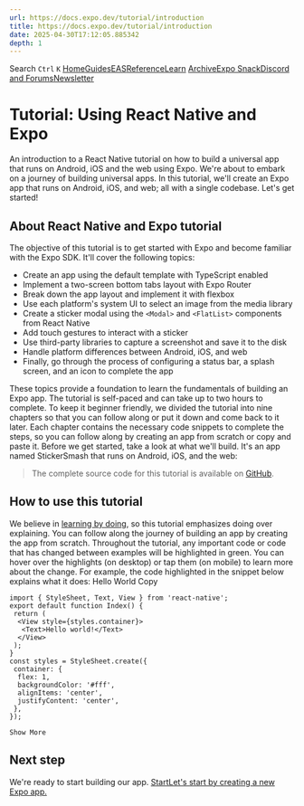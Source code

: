 ```yaml
---
url: https://docs.expo.dev/tutorial/introduction
title: https://docs.expo.dev/tutorial/introduction
date: 2025-04-30T17:12:05.885342
depth: 1
---
```


Search
`Ctrl` `K`
[Home](https://docs.expo.dev/)[Guides](https://docs.expo.dev/guides/overview)[EAS](https://docs.expo.dev/eas)[Reference](https://docs.expo.dev/versions/latest)[Learn](https://docs.expo.dev/tutorial/overview)
[Archive](https://docs.expo.dev/archive)[Expo Snack](https://snack.expo.dev)[Discord and Forums](https://chat.expo.dev)[Newsletter](https://expo.dev/mailing-list/signup)
# Tutorial: Using React Native and Expo
An introduction to a React Native tutorial on how to build a universal app that runs on Android, iOS and the web using Expo.
We're about to embark on a journey of building universal apps. In this tutorial, we'll create an Expo app that runs on Android, iOS, and web; all with a single codebase. Let's get started!
## About React Native and Expo tutorial
The objective of this tutorial is to get started with Expo and become familiar with the Expo SDK. It'll cover the following topics:
  * Create an app using the default template with TypeScript enabled
  * Implement a two-screen bottom tabs layout with Expo Router
  * Break down the app layout and implement it with flexbox
  * Use each platform's system UI to select an image from the media library
  * Create a sticker modal using the `<Modal>` and `<FlatList>` components from React Native
  * Add touch gestures to interact with a sticker
  * Use third-party libraries to capture a screenshot and save it to the disk
  * Handle platform differences between Android, iOS, and web
  * Finally, go through the process of configuring a status bar, a splash screen, and an icon to complete the app


These topics provide a foundation to learn the fundamentals of building an Expo app. The tutorial is self-paced and can take up to two hours to complete.
To keep it beginner friendly, we divided the tutorial into nine chapters so that you can follow along or put it down and come back to it later. Each chapter contains the necessary code snippets to complete the steps, so you can follow along by creating an app from scratch or copy and paste it.
Before we get started, take a look at what we'll build. It's an app named StickerSmash that runs on Android, iOS, and the web:
> The complete source code for this tutorial is available on [GitHub](https://github.com/expo/examples/tree/master/stickersmash).
## How to use this tutorial
We believe in [learning by doing](https://en.wikipedia.org/wiki/Learning-by-doing), so this tutorial emphasizes doing over explaining. You can follow along the journey of building an app by creating the app from scratch.
Throughout the tutorial, any important code or code that has changed between examples will be highlighted in green. You can hover over the highlights (on desktop) or tap them (on mobile) to learn more about the change. For example, the code highlighted in the snippet below explains what it does:
Hello World
Copy
```
import { StyleSheet, Text, View } from 'react-native';
export default function Index() {
 return (
  <View style={styles.container}>
   <Text>Hello world!</Text>
  </View>
 );
}
const styles = StyleSheet.create({
 container: {
  flex: 1,
  backgroundColor: '#fff',
  alignItems: 'center',
  justifyContent: 'center',
 },
});

Show More

```

## Next step
We're ready to start building our app.
[StartLet's start by creating a new Expo app.](https://docs.expo.dev/tutorial/create-your-first-app)

